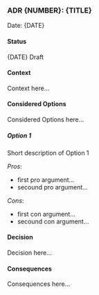 ### ADR {NUMBER}: {TITLE}

Date: {DATE}

#### Status

{DATE} Draft

#### Context

Context here...

#### Considered Options

Considered Options here...

##### Option 1

Short description of Option 1

_Pros_:

- first pro argument...
- secound pro argument...

_Cons_:

- first con argument...
- secound con argument...

#### Decision

Decision here...

#### Consequences

Consequences here...
